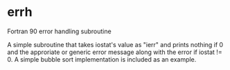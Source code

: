 # errh
Fortran 90 error handling subroutine

A simple subroutine that takes iostat's value as "ierr" and prints nothing if 0 and the approriate or generic error message along with the error if iostat != 0.
A simple bubble sort implementation is included as an example.
